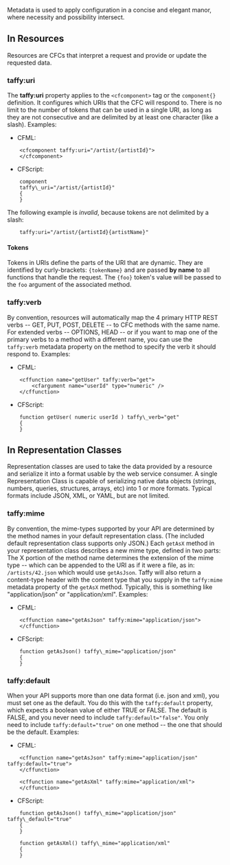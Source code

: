 Metadata is used to apply configuration in a concise and elegant manor, where necessity and possibility intersect.

## In Resources

Resources are CFCs that interpret a request and provide or update the requested data.

### taffy:uri

The **taffy:uri** property applies to the `<cfcomponent>` tag or the `component{}` definition. It configures which URIs that the CFC will respond to. There is no limit to the number of tokens that can be used in a single URI, as long as they are not consecutive and are delimited by at least one character (like a slash). Examples:

* CFML:
```
	<cfcomponent taffy:uri="/artist/{artistId}">
	</cfcomponent>
```

* CFScript:
```
	component 
	taffy\_uri="/artist/{artistId}"
	{
	}
```


The following example is _invalid_, because tokens are not delimited by a slash:<br/>
```
	taffy:uri="/artist/{artistId}{artistName}"
```


#### Tokens

Tokens in URIs define the parts of the URI that are dynamic. They are identified by curly-brackets: `{tokenName}` and are passed **by name** to all functions that handle the request. The `{foo}` token's value will be passed to the `foo` argument of the associated method.

### taffy:verb

By convention, resources will automatically map the 4 primary HTTP REST verbs -- GET, PUT, POST, DELETE -- to CFC methods with the same name. For extended verbs -- OPTIONS, HEAD -- or if you want to map one of the primary verbs to a method with a different name, you can use the `taffy:verb` metadata property on the method to specify the verb it should respond to. Examples:

* CFML:
```
	<cffunction name="getUser" taffy:verb="get">
	    <cfargument name="userId" type="numeric" />
	</cffunction>
```

* CFScript:
```
	function getUser( numeric userId ) taffy\_verb="get"
	{
	}
```

## In Representation Classes

Representation classes are used to take the data provided by a resource and serialize it into a format usable by the web service consumer. A single Representation Class is capable of serializing native data objects (strings, numbers, queries, structures, arrays, etc) into 1 or more formats. Typical formats include JSON, XML, or YAML, but are not limited.

### taffy:mime

By convention, the mime-types supported by your API are determined by the method names in your default representation class. (The included default representation class supports only JSON.) Each `getAsX` method in your representation class describes a new mime type, defined in two parts: The X portion of the method name determines the extension of the mime type -- which can be appended to the URI as if it were a file, as in: `/artists/42.json` which would use `getAsJson`. Taffy will also return a content-type header with the content type that you supply in the `taffy:mime` metadata property of the `getAsX` method. Typically, this is something like "application/json" or "application/xml". Examples:

* CFML:
```
	<cffunction name="getAsJson" taffy:mime="application/json">
	</cffunction>
```

* CFScript:
```
	function getAsJson() taffy\_mime="application/json"
	{
	}
```

### taffy:default

When your API supports more than one data format (i.e. json and xml), you must set one as the default. You do this with the `taffy:default` property, which expects a boolean value of either TRUE or FALSE. The default is FALSE, and you never need to include `taffy:default="false"`. You only need to include `taffy:default="true"` on one method -- the one that should be the default. Examples:

* CFML:
```
	<cffunction name="getAsJson" taffy:mime="application/json" taffy:default="true">
	</cffunction>

	<cffunction name="getAsXml" taffy:mime="application/xml">
	</cffunction>
```

* CFScript:
```
	function getAsJson() taffy\_mime="application/json" taffy\_default="true"
	{
	}

	function getAsXml() taffy\_mime="application/xml"
	{
	}
```
